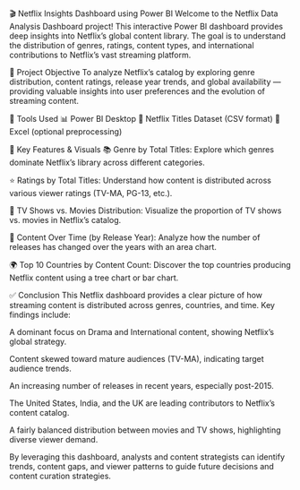 🎬 Netflix Insights Dashboard using Power BI
Welcome to the Netflix Data Analysis Dashboard project! This interactive Power BI dashboard provides deep insights into Netflix’s global content library. The goal is to understand the distribution of genres, ratings, content types, and international contributions to Netflix’s vast streaming platform.

🎯 Project Objective
To analyze Netflix’s catalog by exploring genre distribution, content ratings, release year trends, and global availability — providing valuable insights into user preferences and the evolution of streaming content.

🧰 Tools Used
📊 Power BI Desktop
🧾 Netflix Titles Dataset (CSV format)
📁 Excel (optional preprocessing)

📌 Key Features & Visuals
📚 Genre by Total Titles:
Explore which genres dominate Netflix’s library across different categories.

⭐ Ratings by Total Titles:
Understand how content is distributed across various viewer ratings (TV-MA, PG-13, etc.).

🎥 TV Shows vs. Movies Distribution:
Visualize the proportion of TV shows vs. movies in Netflix’s catalog.

📆 Content Over Time (by Release Year):
Analyze how the number of releases has changed over the years with an area chart.

🌍 Top 10 Countries by Content Count:
Discover the top countries producing Netflix content using a tree chart or bar chart.


✅ Conclusion
This Netflix dashboard provides a clear picture of how streaming content is distributed across genres, countries, and time. Key findings include:

A dominant focus on Drama and International content, showing Netflix’s global strategy.

Content skewed toward mature audiences (TV-MA), indicating target audience trends.

An increasing number of releases in recent years, especially post-2015.

The United States, India, and the UK are leading contributors to Netflix’s content catalog.

A fairly balanced distribution between movies and TV shows, highlighting diverse viewer demand.

By leveraging this dashboard, analysts and content strategists can identify trends, content gaps, and viewer patterns to guide future decisions and content curation strategies.

